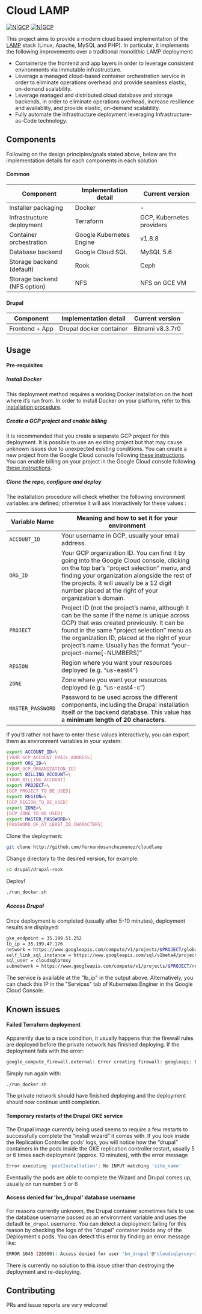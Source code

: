 # Cloud LAMP

[![N|GCP](https://cloud.google.com/_static/images/cloud/icons/favicons/onecloud/apple-icon.png)](https://cloud.google.com) [![N|GCP](https://www.silhouette-illust.com/wp-content/uploads/2016/06/3423-300x300.jpg)](https://cloud.google.com) 

This project aims to provide a modern cloud based implementation of the [LAMP](https://en.wikipedia.org/wiki/LAMP) stack (Linux, Apache, MySQL and PHP). In particular, it implements the following improvements over a traditional monolithic LAMP deployment:

  - Containerize the frontend and app layers in order to leverage consistent environments via immutable infrastructure.
  - Leverage a managed cloud-based container orchestration service in order to eliminate operations overhead and provide seamless elastic, on-demand scalability.
  - Leverage managed and distributed cloud database and storage backends, in order to eliminate operations overhead, increase resilience and availablity, and provide elastic, on-demand scalabliity.
  - Fully automate the infrastructure deployment leveraging Infrastructure-as-Code technology.

## Components

Following on the design principles/goals stated above, below are the implementation details for each components in each solution

#### Common

| Component | Implementation detail | Current version |
| ------ | ------ | ------ |
| Installer packaging | Docker | -
| Infrastructure deployment | Terraform | GCP, Kubernetes providers
| Container orchestration | Google Kubernetes Engine | v1.8.8
| Database backend | Google Cloud SQL | MySQL 5.6
| Storage backend (default) | Rook | Ceph
| Storage backend (NFS option) | NFS | NFS on GCE VM


#### Drupal
| Component | Implementation detail | Current version |
| ------ | ------ | ------ |
| Frontend + App  | Drupal docker container | Bitnami v8.3.7r0

## Usage

#### Pre-requisites

##### Install Docker

This deployment method requires a working Docker installation on the host where it’s run from. In order to install Docker on your platform, refer to this [installation procedure](https://docs.docker.com/install/).

##### Create a GCP project and enable billing
It is recommended that you create a separate GCP project for this deployment. It is possible to use an existing project but that may cause unknown issues due to unexpected existing conditions.
You can create a new project from the Google Cloud console following [these instructions](https://cloud.google.com/resource-manager/docs/creating-managing-projects).
You can enable billing on your project in the Google Cloud console following [these instructions](https://cloud.google.com/billing/docs/how-to/modify-project).

##### Clone the repo, configure and deploy

The installation procedure will check whether the following environment variables are defined; otherwise it will ask interactively for these values :

|  Variable Name | Meaning and how to set it for your environment 
| ------ | ------ |
| `ACCOUNT_ID` | Your username in GCP, usually your email address.
| `ORG_ID` | Your GCP organization ID. You can find it by going into the Google Cloud console, clicking on the top bar’s “project selection” menu, and finding your organization alongside the rest of the projects. It will usually be a 12 digit number placed at the right of your organization’s domain.
| `PROJECT` | Project ID (not the project’s name, although it can be the same if the name is unique across GCP) that was created previously. It can be found in the same “project selection” menu as the organization ID, placed at the right of your project’s name. Usually has the format “your-project-name[-NUMBERS]”
| `REGION` | Region where you want your resources deployed (e.g. “us-east4”)
| `ZONE` | Zone where you want your resources deployed (e.g. “us-east4-c”)
| `MASTER_PASSWORD` | Password to be used across the different components, including the Drupal installation itself or the backend database. This value has a **minimum length of 20 characters**.

If you’d rather not have to enter these values interactively, you can export them as environment variables in your system:
```sh
export ACCOUNT_ID=\
[YOUR_GCP_ACCOUNT_EMAIL_ADDRESS]
export ORG_ID=\
[YOUR_GCP_ORGANIZATION_ID]
export BILLING_ACCOUNT=\
[YOUR_BILLING_ACCOUNT]
export PROJECT=\
[GCP_PROJECT_TO_BE_USED]
export REGION=\
[GCP_REGION_TO_BE_USED]
export ZONE=\
[GCP_ZONE_TO_BE_USED]
export MASTER_PASSWORD=\
[PASSWORD_OF_AT_LEAST_20_CHARACTERS]
```

Clone the deployment:
```sh
git clone http://github.com/fernandosanchezmunoz/cloudlamp
```
Change directory to the desired version, for example:
```sh
cd drupal/drupal-rook
```
Deploy!
```sh
./run_docker.sh
```
##### Access Drupal
Once deployment is completed (usually after 5-10 minutes), deployment results are displayed:
```sh
gke_endpoint = 35.199.51.252
lb_ip = 35.199.47.176
network = https://www.googleapis.com/compute/v1/projects/$PROJECT/global/networks/$NETWORK
self_link_sql_instance = https://www.googleapis.com/sql/v1beta4/projects/$PROJECT/instances/$PROJECT-sql2
sql_user = cloudsqlproxy
subnetwork = https://www.googleapis.com/compute/v1/projects/$PROJECT/regions/us-east4/subnetworks/$PROJECT-subnet
```
The service is available at the "lb_ip" in the output above. Alternatively, you can check this IP in the "Services" tab of Kubernetes Enginer in the Google Cloud Console.

## Known issues
#### Failed Terraform deployment
Apparently due to a race condition, it usually happens that the firewall rules are deployed before the private network has finished deploying. If the deployment fails with the error:
```sh
google_compute_firewall.external: Error creating firewall: googleapi: Error 404: The resource '$NETWORK' was not found, notFound
```
Simply run again with:
```sh
./run_docker.sh
```
 The private network should have finished deploying and the deployment should now continue until completion.
 
#### Temporary restarts of the Drupal GKE service
The Drupal image currently being used seems to require a few restarts to successfully complete the “install wizard” it comes with. 
If you look inside the Replication Controller pods’ logs, you will notice how the “drupal” containers in the pods inside the GKE replication controller restart, usually 5 or 6 times each deployment (approx. 10 minutes), with the error message
```sh
Error executing 'postInstallation': No INPUT matching 'site_name'
```
Eventually the pods are able to complete the Wizard and Drupal comes up, usually on run number 5 or 6

#### Access denied for 'bn_drupal' database username
For reasons currently unknown, the Drupal container sometimes fails to use the  database username passed as an environment variable and uses the default `bn_drupal` username. You can detect a deployment failing for this reason by checking the logs of the "drupal" container inside any of the Deployment's pods. You can detect this error by finding an error message like:
```sh
ERROR 1045 (28000): Access denied for user 'bn_drupal'@'cloudsqlproxy~35.188.254.190' (using password: YES)
```
There is currently no solution to this issue other than destroying the deployment and re-deploying.

## Contributing

PRs and issue reports are very welcome!

